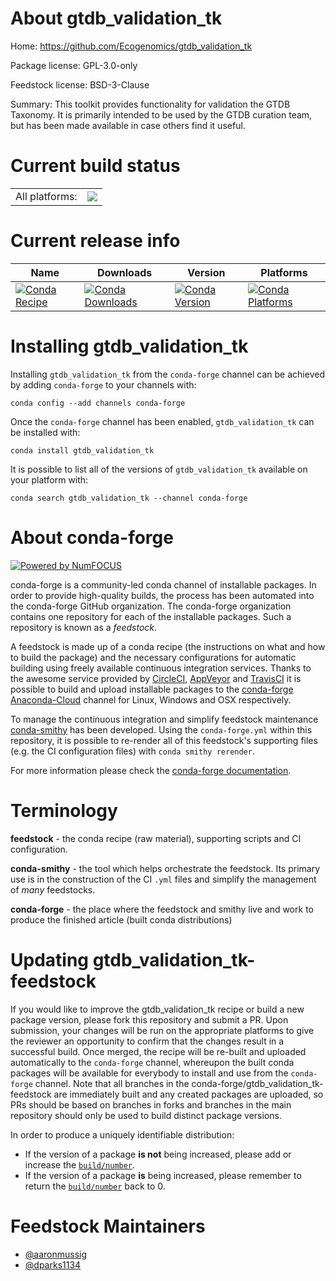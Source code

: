 About gtdb_validation_tk
========================

Home: https://github.com/Ecogenomics/gtdb_validation_tk

Package license: GPL-3.0-only

Feedstock license: BSD-3-Clause

Summary: This toolkit provides functionality for validation the GTDB Taxonomy.
It is primarily intended to be used by the GTDB curation team, but has been
made available in case others find it useful.




Current build status
====================


<table><tr><td>All platforms:</td>
    <td>
      <a href="https://dev.azure.com/conda-forge/feedstock-builds/_build/latest?definitionId=10200&branchName=master">
        <img src="https://dev.azure.com/conda-forge/feedstock-builds/_apis/build/status/gtdb_validation_tk-feedstock?branchName=master">
      </a>
    </td>
  </tr>
</table>

Current release info
====================

| Name | Downloads | Version | Platforms |
| --- | --- | --- | --- |
| [![Conda Recipe](https://img.shields.io/badge/recipe-gtdb_validation_tk-green.svg)](https://anaconda.org/conda-forge/gtdb_validation_tk) | [![Conda Downloads](https://img.shields.io/conda/dn/conda-forge/gtdb_validation_tk.svg)](https://anaconda.org/conda-forge/gtdb_validation_tk) | [![Conda Version](https://img.shields.io/conda/vn/conda-forge/gtdb_validation_tk.svg)](https://anaconda.org/conda-forge/gtdb_validation_tk) | [![Conda Platforms](https://img.shields.io/conda/pn/conda-forge/gtdb_validation_tk.svg)](https://anaconda.org/conda-forge/gtdb_validation_tk) |

Installing gtdb_validation_tk
=============================

Installing `gtdb_validation_tk` from the `conda-forge` channel can be achieved by adding `conda-forge` to your channels with:

```
conda config --add channels conda-forge
```

Once the `conda-forge` channel has been enabled, `gtdb_validation_tk` can be installed with:

```
conda install gtdb_validation_tk
```

It is possible to list all of the versions of `gtdb_validation_tk` available on your platform with:

```
conda search gtdb_validation_tk --channel conda-forge
```


About conda-forge
=================

[![Powered by NumFOCUS](https://img.shields.io/badge/powered%20by-NumFOCUS-orange.svg?style=flat&colorA=E1523D&colorB=007D8A)](http://numfocus.org)

conda-forge is a community-led conda channel of installable packages.
In order to provide high-quality builds, the process has been automated into the
conda-forge GitHub organization. The conda-forge organization contains one repository
for each of the installable packages. Such a repository is known as a *feedstock*.

A feedstock is made up of a conda recipe (the instructions on what and how to build
the package) and the necessary configurations for automatic building using freely
available continuous integration services. Thanks to the awesome service provided by
[CircleCI](https://circleci.com/), [AppVeyor](https://www.appveyor.com/)
and [TravisCI](https://travis-ci.com/) it is possible to build and upload installable
packages to the [conda-forge](https://anaconda.org/conda-forge)
[Anaconda-Cloud](https://anaconda.org/) channel for Linux, Windows and OSX respectively.

To manage the continuous integration and simplify feedstock maintenance
[conda-smithy](https://github.com/conda-forge/conda-smithy) has been developed.
Using the ``conda-forge.yml`` within this repository, it is possible to re-render all of
this feedstock's supporting files (e.g. the CI configuration files) with ``conda smithy rerender``.

For more information please check the [conda-forge documentation](https://conda-forge.org/docs/).

Terminology
===========

**feedstock** - the conda recipe (raw material), supporting scripts and CI configuration.

**conda-smithy** - the tool which helps orchestrate the feedstock.
                   Its primary use is in the construction of the CI ``.yml`` files
                   and simplify the management of *many* feedstocks.

**conda-forge** - the place where the feedstock and smithy live and work to
                  produce the finished article (built conda distributions)


Updating gtdb_validation_tk-feedstock
=====================================

If you would like to improve the gtdb_validation_tk recipe or build a new
package version, please fork this repository and submit a PR. Upon submission,
your changes will be run on the appropriate platforms to give the reviewer an
opportunity to confirm that the changes result in a successful build. Once
merged, the recipe will be re-built and uploaded automatically to the
`conda-forge` channel, whereupon the built conda packages will be available for
everybody to install and use from the `conda-forge` channel.
Note that all branches in the conda-forge/gtdb_validation_tk-feedstock are
immediately built and any created packages are uploaded, so PRs should be based
on branches in forks and branches in the main repository should only be used to
build distinct package versions.

In order to produce a uniquely identifiable distribution:
 * If the version of a package **is not** being increased, please add or increase
   the [``build/number``](https://conda.io/docs/user-guide/tasks/build-packages/define-metadata.html#build-number-and-string).
 * If the version of a package **is** being increased, please remember to return
   the [``build/number``](https://conda.io/docs/user-guide/tasks/build-packages/define-metadata.html#build-number-and-string)
   back to 0.

Feedstock Maintainers
=====================

* [@aaronmussig](https://github.com/aaronmussig/)
* [@dparks1134](https://github.com/dparks1134/)


